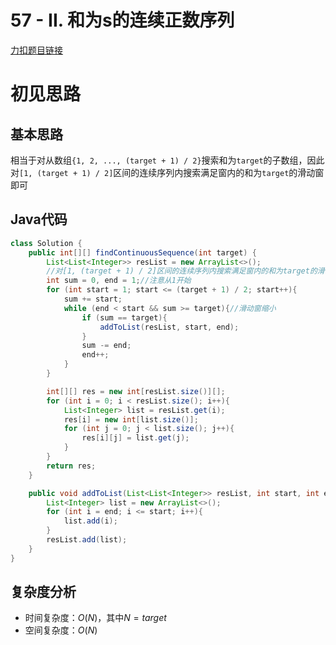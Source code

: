 # 57 - II. 和为s的连续正数序列

[力扣题目链接](https://leetcode-cn.com/problems/he-wei-sde-lian-xu-zheng-shu-xu-lie-lcof/)


# 初见思路

## 基本思路
相当于对从数组`{1, 2, ..., (target + 1) / 2}`搜索和为`target`的子数组，因此对`[1, (target + 1) / 2]`区间的连续序列内搜索满足窗内的和为`target`的滑动窗即可

## Java代码
```java
class Solution {
    public int[][] findContinuousSequence(int target) {
        List<List<Integer>> resList = new ArrayList<>();
        //对[1, (target + 1) / 2]区间的连续序列内搜索满足窗内的和为target的滑动窗
        int sum = 0, end = 1;//注意从1开始
        for (int start = 1; start <= (target + 1) / 2; start++){
            sum += start;
            while (end < start && sum >= target){//滑动窗缩小
                if (sum == target){
                    addToList(resList, start, end);
                }
                sum -= end;
                end++;
            }
        }

        int[][] res = new int[resList.size()][];
        for (int i = 0; i < resList.size(); i++){
            List<Integer> list = resList.get(i);
            res[i] = new int[list.size()];
            for (int j = 0; j < list.size(); j++){
                res[i][j] = list.get(j);
            }
        }
        return res;
    }

    public void addToList(List<List<Integer>> resList, int start, int end){
        List<Integer> list = new ArrayList<>();
        for (int i = end; i <= start; i++){
            list.add(i);
        }
        resList.add(list);
    }
}
```

## 复杂度分析
- 时间复杂度：$O(N)$，其中$N = target$
- 空间复杂度：$O(N)$